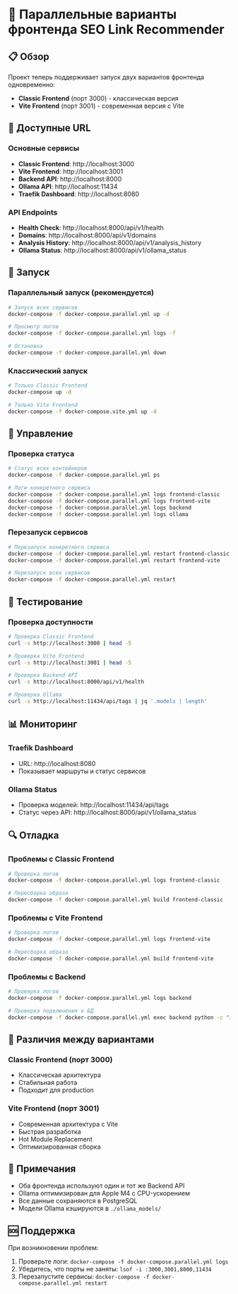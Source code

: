 # 🚀 Параллельные варианты фронтенда SEO Link Recommender

## 📋 Обзор

Проект теперь поддерживает запуск двух вариантов фронтенда одновременно:

- **Classic Frontend** (порт 3000) - классическая версия
- **Vite Frontend** (порт 3001) - современная версия с Vite

## 🎯 Доступные URL

### Основные сервисы
- **Classic Frontend**: http://localhost:3000
- **Vite Frontend**: http://localhost:3001  
- **Backend API**: http://localhost:8000
- **Ollama API**: http://localhost:11434
- **Traefik Dashboard**: http://localhost:8080

### API Endpoints
- **Health Check**: http://localhost:8000/api/v1/health
- **Domains**: http://localhost:8000/api/v1/domains
- **Analysis History**: http://localhost:8000/api/v1/analysis_history
- **Ollama Status**: http://localhost:8000/api/v1/ollama_status

## 🚀 Запуск

### Параллельный запуск (рекомендуется)
```bash
# Запуск всех сервисов
docker-compose -f docker-compose.parallel.yml up -d

# Просмотр логов
docker-compose -f docker-compose.parallel.yml logs -f

# Остановка
docker-compose -f docker-compose.parallel.yml down
```

### Классический запуск
```bash
# Только Classic Frontend
docker-compose up -d

# Только Vite Frontend  
docker-compose -f docker-compose.vite.yml up -d
```

## 🔧 Управление

### Проверка статуса
```bash
# Статус всех контейнеров
docker-compose -f docker-compose.parallel.yml ps

# Логи конкретного сервиса
docker-compose -f docker-compose.parallel.yml logs frontend-classic
docker-compose -f docker-compose.parallel.yml logs frontend-vite
docker-compose -f docker-compose.parallel.yml logs backend
docker-compose -f docker-compose.parallel.yml logs ollama
```

### Перезапуск сервисов
```bash
# Перезапуск конкретного сервиса
docker-compose -f docker-compose.parallel.yml restart frontend-classic
docker-compose -f docker-compose.parallel.yml restart frontend-vite

# Перезапуск всех сервисов
docker-compose -f docker-compose.parallel.yml restart
```

## 🧪 Тестирование

### Проверка доступности
```bash
# Проверка Classic Frontend
curl -s http://localhost:3000 | head -5

# Проверка Vite Frontend
curl -s http://localhost:3001 | head -5

# Проверка Backend API
curl -s http://localhost:8000/api/v1/health

# Проверка Ollama
curl -s http://localhost:11434/api/tags | jq '.models | length'
```

## 📊 Мониторинг

### Traefik Dashboard
- URL: http://localhost:8080
- Показывает маршруты и статус сервисов

### Ollama Status
- Проверка моделей: http://localhost:11434/api/tags
- Статус через API: http://localhost:8000/api/v1/ollama_status

## 🔍 Отладка

### Проблемы с Classic Frontend
```bash
# Проверка логов
docker-compose -f docker-compose.parallel.yml logs frontend-classic

# Пересборка образа
docker-compose -f docker-compose.parallel.yml build frontend-classic
```

### Проблемы с Vite Frontend
```bash
# Проверка логов
docker-compose -f docker-compose.parallel.yml logs frontend-vite

# Пересборка образа
docker-compose -f docker-compose.parallel.yml build frontend-vite
```

### Проблемы с Backend
```bash
# Проверка логов
docker-compose -f docker-compose.parallel.yml logs backend

# Проверка подключения к БД
docker-compose -f docker-compose.parallel.yml exec backend python -c "import asyncio; from app.main import AsyncSessionLocal; print('DB OK')"
```

## 🎨 Различия между вариантами

### Classic Frontend (порт 3000)
- Классическая архитектура
- Стабильная работа
- Подходит для production

### Vite Frontend (порт 3001)
- Современная архитектура с Vite
- Быстрая разработка
- Hot Module Replacement
- Оптимизированная сборка

## 📝 Примечания

- Оба фронтенда используют один и тот же Backend API
- Ollama оптимизирован для Apple M4 с CPU-ускорением
- Все данные сохраняются в PostgreSQL
- Модели Ollama кэшируются в `./ollama_models/`

## 🆘 Поддержка

При возникновении проблем:
1. Проверьте логи: `docker-compose -f docker-compose.parallel.yml logs`
2. Убедитесь, что порты не заняты: `lsof -i :3000,3001,8000,11434`
3. Перезапустите сервисы: `docker-compose -f docker-compose.parallel.yml restart` 